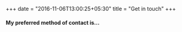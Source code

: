 +++
date = "2016-11-06T13:00:25+05:30"
title = "Get in touch"
+++

#### My preferred method of contact is...

